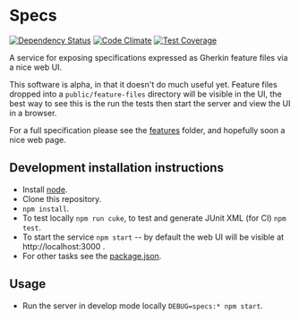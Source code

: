 # Specs
[![Dependency Status](https://david-dm.org/oss-specs/specs.svg)](https://david-dm.org/oss-specs/specs)
[![Code Climate](https://codeclimate.com/github/oss-specs/specs/badges/gpa.svg)](https://codeclimate.com/github/oss-specs/specs)
[![Test Coverage](https://codeclimate.com/github/oss-specs/specs/badges/coverage.svg)](https://codeclimate.com/github/oss-specs/specs/coverage)

A service for exposing specifications expressed as Gherkin feature files via a nice web UI.

This software is alpha, in that it doesn't do much useful yet. Feature files dropped into a `public/feature-files` directory will be visible in the UI, the best way to see this is the run the tests then start the server and view the UI in a browser.

For a full specification please see the [features](/features) folder, and hopefully soon a nice web page.

## Development installation instructions

* Install [node](https://nodejs.org/).
* Clone this repository.
* `npm install`.
* To test locally `npm run cuke`, to test and generate JUnit XML (for CI) `npm test`.
* To start the service `npm start` -- by default the web UI will be visible at http://localhost:3000 .
* For other tasks see the [package.json](/package.json).

## Usage

* Run the server in develop mode locally `DEBUG=specs:* npm start`.
